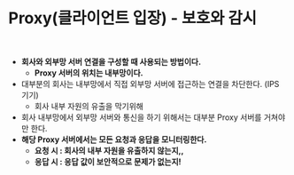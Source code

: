 # Proxy(클라이언트 입장) - 보호와 감시

<figure><img src="../../../../../.gitbook/assets/스크린샷 2024-01-13 15.28.50.png" alt=""><figcaption></figcaption></figure>

* **회사와 외부망 서버 연결을 구성할 때 사용되는 방법이다.**&#x20;
  * **Proxy 서버의 위치는 내부망이다.**&#x20;
* 대부분의 회사는 내부망에서 직접 외부망 서버에 접근하는 연결을 차단한다. (IPS 기기)
  * 회사 내부 자원의 유출을 막기위해&#x20;
* 회사 내부망에서 외부망 서버와 통신을 하기 위해서는 대부분 Proxy 서버를 거쳐야만 한다.&#x20;
* **해당 Proxy 서버에서는 모든 요청과 응답을 모니터링한다.**&#x20;
  * **요청 시 : 회사의 내부 자원을 유출하지 않는지,,**
  * **응답 시 : 응답 값이 보안적으로 문제가 없는지!**

